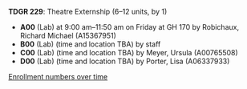 **TDGR 229**: Theatre Externship (6–12 units, by 1)

- **A00** (Lab) at 9:00 am–11:50 am on Friday at GH 170 by Robichaux, Richard Michael (A15367951)
- **B00** (Lab) (time and location TBA) by staff
- **C00** (Lab) (time and location TBA) by Meyer, Ursula (A00765508)
- **D00** (Lab) (time and location TBA) by Porter, Lisa (A06337933)

[Enrollment numbers over time](./TDGR229.tsv)
